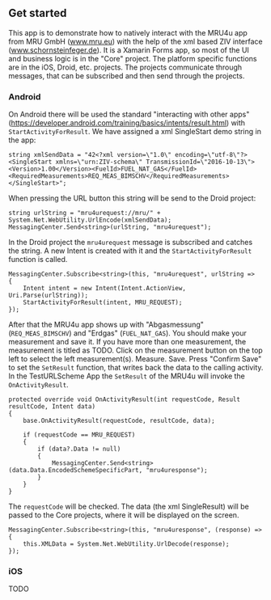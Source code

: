 ## Get started

This app is to demonstrate how to natively interact with the MRU4u app from MRU GmbH (www.mru.eu) with the help of the xml based ZIV interface (www.schornsteinfeger.de). It is a Xamarin Forms app, so most of the UI and business logic is in the "Core" project. The platform specific functions are in the iOS, Droid, etc. projects. The projects communicate through messages, that can be subscribed and then send through the projects.

### Android

On Android there will be used the standard "interacting with other apps" (https://developer.android.com/training/basics/intents/result.html) with `StartActivityForResult`. We have assigned a xml SingleStart demo string in the app:

    string xmlSendData = "42<?xml version=\"1.0\" encoding=\"utf-8\"?><SingleStart xmlns=\"urn:ZIV-schema\" TransmissionId=\"2016-10-13\"><Version>1.00</Version><FuelId>FUEL_NAT_GAS</FuelId><RequiredMeasurements>REQ_MEAS_BIMSCHV</RequiredMeasurements></SingleStart>";

When pressing the URL button this string will be send to the Droid project:

    string urlString = "mru4urequest://mru/" + System.Net.WebUtility.UrlEncode(xmlSendData);
    MessagingCenter.Send<string>(urlString, "mru4urequest");

In the Droid project the `mru4urequest` message is subscribed and catches the string. A new Intent is created with it and the `StartActivityForResult` function is called.

    MessagingCenter.Subscribe<string>(this, "mru4urequest", urlString =>
    {
        Intent intent = new Intent(Intent.ActionView, Uri.Parse(urlString));
        StartActivityForResult(intent, MRU_REQUEST);
    });

After that the MRU4u app shows up with "Abgasmessung" (`REQ_MEAS_BIMSCHV`) and "Erdgas" (`FUEL_NAT_GAS`). You should make your measurement and save it. If you have more than one measurement, the measurement is titled as TODO. Click on the measurement button on the top left to select the left measurement(s). Measure. Save. Press "Confirm Save" to set the `SetResult` function, that writes back the data to the calling activity.
In the TestURLScheme App the `SetResult` of the MRU4u will invoke the `OnActivityResult`.

    protected override void OnActivityResult(int requestCode, Result resultCode, Intent data)
    {
        base.OnActivityResult(requestCode, resultCode, data);

        if (requestCode == MRU_REQUEST)    
        {
            if (data?.Data != null)    
            {    
                MessagingCenter.Send<string>(data.Data.EncodedSchemeSpecificPart, "mru4uresponse");        
            }          
        }   
    }

The `requestCode` will be checked. The data (the xml SingleResult) will be passed to the Core projects, where it will be displayed on the screen.

    MessagingCenter.Subscribe<string>(this, "mru4uresponse", (response) =>
    {
        this.XMLData = System.Net.WebUtility.UrlDecode(response);
    });
    
### iOS

TODO
